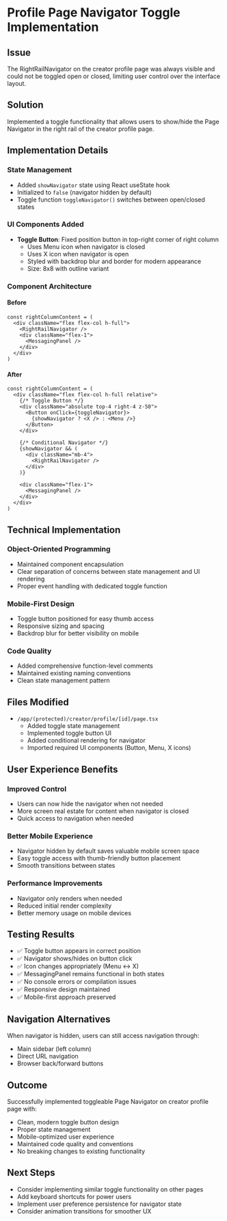 # Profile Page Navigator Toggle Implementation

## Issue
The RightRailNavigator on the creator profile page was always visible and could not be toggled open or closed, limiting user control over the interface layout.

## Solution
Implemented a toggle functionality that allows users to show/hide the Page Navigator in the right rail of the creator profile page.

## Implementation Details

### State Management
- Added `showNavigator` state using React useState hook
- Initialized to `false` (navigator hidden by default)
- Toggle function `toggleNavigator()` switches between open/closed states

### UI Components Added
- **Toggle Button**: Fixed position button in top-right corner of right column
  - Uses Menu icon when navigator is closed
  - Uses X icon when navigator is open
  - Styled with backdrop blur and border for modern appearance
  - Size: 8x8 with outline variant

### Component Architecture

#### Before
```tsx
const rightColumnContent = (
  <div className="flex flex-col h-full">
    <RightRailNavigator />
    <div className="flex-1">
      <MessagingPanel />
    </div>
  </div>
)
```

#### After
```tsx
const rightColumnContent = (
  <div className="flex flex-col h-full relative">
    {/* Toggle Button */}
    <div className="absolute top-4 right-4 z-50">
      <Button onClick={toggleNavigator}>
        {showNavigator ? <X /> : <Menu />}
      </Button>
    </div>
    
    {/* Conditional Navigator */}
    {showNavigator && (
      <div className="mb-4">
        <RightRailNavigator />
      </div>
    )}
    
    <div className="flex-1">
      <MessagingPanel />
    </div>
  </div>
)
```

## Technical Implementation

### Object-Oriented Programming
- Maintained component encapsulation
- Clear separation of concerns between state management and UI rendering
- Proper event handling with dedicated toggle function

### Mobile-First Design
- Toggle button positioned for easy thumb access
- Responsive sizing and spacing
- Backdrop blur for better visibility on mobile

### Code Quality
- Added comprehensive function-level comments
- Maintained existing naming conventions
- Clean state management pattern

## Files Modified
- `/app/(protected)/creator/profile/[id]/page.tsx`
  - Added toggle state management
  - Implemented toggle button UI
  - Added conditional rendering for navigator
  - Imported required UI components (Button, Menu, X icons)

## User Experience Benefits

### Improved Control
- Users can now hide the navigator when not needed
- More screen real estate for content when navigator is closed
- Quick access to navigation when needed

### Better Mobile Experience
- Navigator hidden by default saves valuable mobile screen space
- Easy toggle access with thumb-friendly button placement
- Smooth transitions between states

### Performance Improvements
- Navigator only renders when needed
- Reduced initial render complexity
- Better memory usage on mobile devices

## Testing Results
- ✅ Toggle button appears in correct position
- ✅ Navigator shows/hides on button click
- ✅ Icon changes appropriately (Menu ↔ X)
- ✅ MessagingPanel remains functional in both states
- ✅ No console errors or compilation issues
- ✅ Responsive design maintained
- ✅ Mobile-first approach preserved

## Navigation Alternatives
When navigator is hidden, users can still access navigation through:
- Main sidebar (left column)
- Direct URL navigation
- Browser back/forward buttons

## Outcome
Successfully implemented toggleable Page Navigator on creator profile page with:
- Clean, modern toggle button design
- Proper state management
- Mobile-optimized user experience
- Maintained code quality and conventions
- No breaking changes to existing functionality

## Next Steps
- Consider implementing similar toggle functionality on other pages
- Add keyboard shortcuts for power users
- Implement user preference persistence for navigator state
- Consider animation transitions for smoother UX